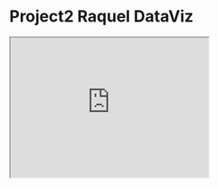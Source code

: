 # Project2 Raquel DataViz



<iframe src="https://raquelgodos.github.io/leaflet-map-simple" width="70%" height="250"><iframe>



<iframe src=”https://raquelgodos.github.io/highcharts-scatter-csv” width=”70%” height="250"></iframe> 
